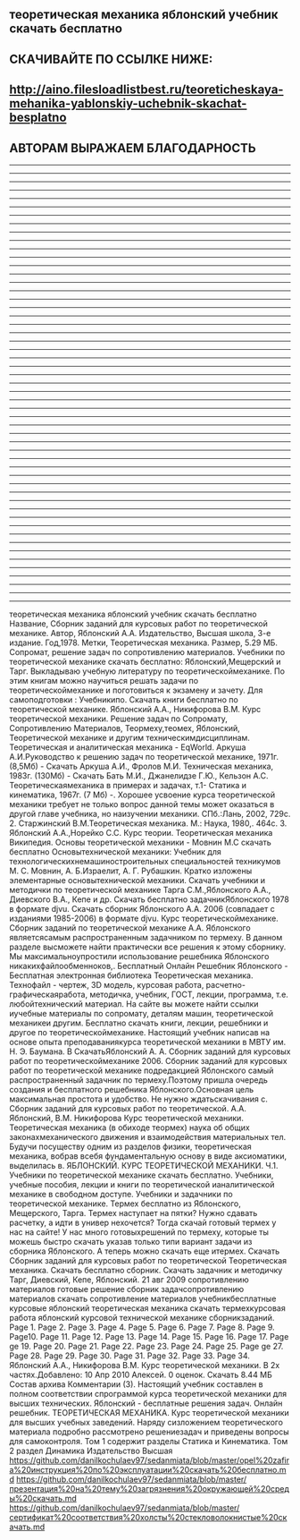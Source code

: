 теоретическая механика яблонский учебник скачать бесплатно
--------------------------------------------------
СКАЧИВАЙТЕ ПО ССЫЛКЕ НИЖЕ:
--------------------------------------------------
http://aino.filesloadlistbest.ru/teoreticheskaya-mehanika-yablonskiy-uchebnik-skachat-besplatno
--------------------------------------------------
АВТОРАМ ВЫРАЖАЕМ БЛАГОДАРНОСТЬ
--------------------------------------------------
--------------------------------------------------
--------------------------------------------------
--------------------------------------------------
--------------------------------------------------
--------------------------------------------------
--------------------------------------------------
--------------------------------------------------
--------------------------------------------------
--------------------------------------------------
--------------------------------------------------
--------------------------------------------------
--------------------------------------------------
--------------------------------------------------
--------------------------------------------------
--------------------------------------------------
--------------------------------------------------
--------------------------------------------------
--------------------------------------------------
--------------------------------------------------
--------------------------------------------------
--------------------------------------------------
--------------------------------------------------
--------------------------------------------------
--------------------------------------------------
--------------------------------------------------
--------------------------------------------------
--------------------------------------------------
--------------------------------------------------
--------------------------------------------------
--------------------------------------------------
--------------------------------------------------
--------------------------------------------------
--------------------------------------------------
--------------------------------------------------
--------------------------------------------------
--------------------------------------------------
--------------------------------------------------
--------------------------------------------------
--------------------------------------------------
--------------------------------------------------
--------------------------------------------------
--------------------------------------------------
--------------------------------------------------
--------------------------------------------------
--------------------------------------------------
--------------------------------------------------
--------------------------------------------------
--------------------------------------------------
--------------------------------------------------
--------------------------------------------------
--------------------------------------------------
--------------------------------------------------
--------------------------------------------------
теоретическая механика яблонский учебник скачать бесплатно Название, Сборник заданий для курсовых работ по теоретической механике. Автор, Яблонский А.А. Издательство, Высшая школа, 3-е издание. Год,1978. Метки, Теоретическая механика. Размер, 5.29 МБ. Сопромат, решение задач по сопротивлению материалов. Учебники по теоретической механике скачать бесплатно: Яблонский,Мещерский и Тарг. Выкладываю учебную литературу по теоретическоймеханике. По этим книгам можно научиться решать задачи по теоретическоймеханике и поготовиться к экзамену и зачету. Для самоподготовки : Учебникипо. Скачать книги бесплатно по теоретической механике. Яблонский А.А., Никифорова В.М. Курс теоретической механики. Решение задач по Сопромату, Сопротивлению Материалов, Теормеху,теомех, Яблонский, Теоретической механике и другим техническимдисциплинам. Теоретическая и аналитическая механика - EqWorld. Аркуша А.И.Руководство к решению задач по теоретической механике, 1971г. (8,5Мб) - Скачать Аркуша А.И., Фролов М.И. Техническая механика, 1983г. (130Мб) - Скачать Бать М.И., Джанелидзе Г.Ю., Кельзон А.С. Теоретическаямеханика в примерах и задачах, т.1- Статика и кинематика, 1967г. (7 Мб) -. Хорошее усвоение курса теоретической механики требует не только вопрос данной темы может оказаться в другой главе учебника, но наизучении  механики.  СПб.:Лань, 2002, 729с. 2. Старжинский В.М.Теоретическая механика.  М.: Наука, 1980,. 464с. 3. Яблонский А.А.,Норейко С.С. Курс теории. Теоретическая механика  Википедия. Основы теоретической механики - Мовнин М.С скачать бесплатно  Основытехнической механики: Учебник для технологическихнемашиностроительных специальностей техникумов М. С. Мовнин, А. Б.Израелит, А. Г. Рубашкин. Кратко изложены элементарные основытехнической механики. Скачать учебники и методички по теоретической механике Тарга С.М.,Яблонского А.А., Диевского В.А., Кепе и др.  Скачать бесплатно задачникЯблонского 1978 в формате djvu. Скачать сборник Яблонского А.А. 2006 (совпадает с изданиями 1985-2006) в формате djvu. Курс теоретическоймеханике. Сборник заданий по теоретической механике А.А. Яблонского являетсясамым распространенным задачником по термеху. В данном разделе высможете найти практически все решения к этому сборнику. Мы максимальноупростили использование решебника Яблонского  никакихфайлообменноков,. Бесплатный Онлайн Решебник Яблонского -
Бесплатная электронная библиотека  Теоретическая механика. Технофайл - чертеж, 3D модель, курсовая работа, расчетно-графическаяработа, методичка, учебник, ГОСТ, лекции, программа, т.е. любойтехнический материал. На сайте  вы можете найти ссылки иучебные материалы по сопромату, деталям машин, теоретической механикеи другим. Бесплатно скачать книги, лекции, решебники и другое по теоретическоймеханике.  Настоящий учебник написав на основе опыта преподаваниякурса теоретической механики в МВТУ им. Н. Э. Баумана. В  СкачатьЯблонский А. А. Сборник заданий для курсовых работ по теоретическоймеханике 2006. Сборник заданий для курсовых работ по теоретической механике подредакцией Яблонского  самый распространенный задачник по термеху.Поэтому пришла очередь создания и бесплатного решебника Яблонского.Основная цель  максимальная простота и удобство. Не нужно ждатьскачивания с. Сборник заданий для курсовых работ по теоретической. А.А. Яблонский, В.М. Никифорова Курс теоретической механики. Теоретическая механика (в обиходе  теормех)  наука об общих законахмеханического движения и взаимодействия материальных тел. Будучи посуществу одним из разделов физики, теоретическая механика, вобрав всебя фундаментальную основу в виде аксиоматики, выделилась в. ЯБЛОНСКИЙ. КУРС ТЕОРЕТИЧЕСКОЙ МЕХАНИКИ. Ч.1. Учебники по теоретической механике скачать бесплатно. Учебники, учебные пособия, лекции и книги по теоретической ианалитической механике в свободном доступе. Учебники и задачники по теоретической механике. Термех бесплатно из Яблонского, Мещерского, Тарга. Термех наступает на пятки? Нужно сдавать расчетку, а идти в универ нехочется? Тогда скачай готовый термех у нас на сайте! У нас много готовыхрешений по термеху, которые ты можешь быстро скачать указав только типи вариант задачи из сборника Яблонского. А теперь можно скачать еще итермех. Скачать Сборник заданий для курсовых работ по теоретической
Теоретическая механика. Скачать бесплатно сборник. Скачать задачник и методичку Тарг, Диевский, Кепе, Яблонский. 21 авг 2009  сопротивлению материалов готовые решение сборник задачсопротивлению материалов скачать сопротивление материалов учебникбесплатные курсовые яблонский теоретическая механика скачать термехкурсовая работа яблонский курсовой технической механике сборникзаданий. Page 1. Page 2. Page 3. Page 4. Page 5. Page 6. Page 7. Page 8. Page 9. Page10. Page 11. Page 12. Page 13. Page 14. Page 15. Page 16. Page 17. Page ge 19. Page 20. Page 21. Page 22. Page 23. Page 24. Page 25. Page ge 27. Page 28. Page 29. Page 30. Page 31. Page 32. Page 33. Page 34. Яблонский А.А., Никифорова В.М. Курс теоретической механики. В 2х частях.Добавлено: 10 Апр 2010 Алексей. 0 оценок. Скачать 8.44 МБ  Состав архива Комментарии (3). Настоящий учебник составлен в полном соответствии спрограммой курса теоретической механики для высших технических. Яблонский - бесплатные решения задач. Онлайн решебник. ТЕОРЕТИЧЕСКАЯ МЕХАНИКА. Курс теоретической механики для высших учебных заведений. Наряду сизложением теоретического материала подробно рассмотрено решениезадач и приведены вопросы для самоконтроля. Том 1 содержит разделы Статика и Кинематика. Том 2  раздел Динамика Издательство Высшая
https://github.com/danilkochulaev97/sedanmiata/blob/master/opel%20zafira%20инструкция%20по%20эксплуатации%20скачать%20бесплатно.md
https://github.com/danilkochulaev97/sedanmiata/blob/master/презентация%20на%20тему%20загрязнения%20окружающей%20среды%20скачать.md
https://github.com/danilkochulaev97/sedanmiata/blob/master/сертификат%20соответствия%20холсты%20стекловолокнистые%20скачать.md